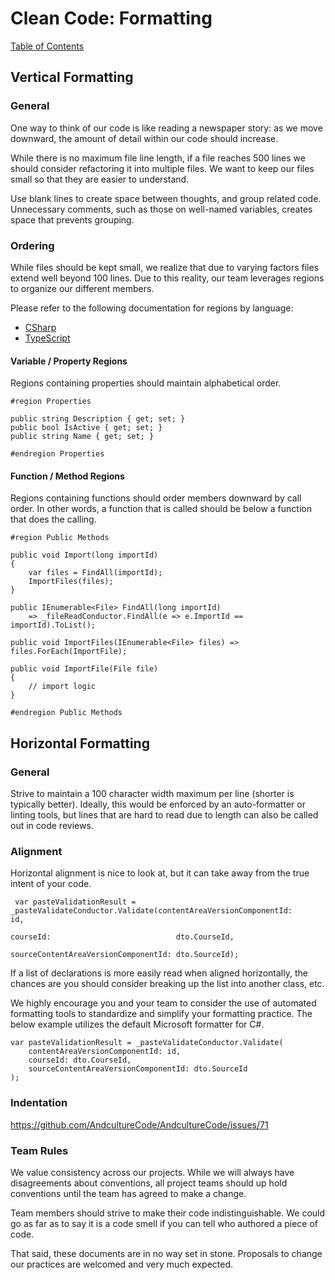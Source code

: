 # Clean Code: Formatting

[Table of Contents](../CLEAN-CODE.md)

## Vertical Formatting

### General

One way to think of our code is like reading a newspaper story: as we move downward, the amount of detail within our code should increase.

While there is no maximum file line length, if a file reaches 500 lines we should consider refactoring it into multiple files.
We want to keep our files small so that they are easier to understand.

Use blank lines to create space between thoughts, and group related code.
Unnecessary comments, such as those on well-named variables, creates space that prevents grouping.

### Ordering

While files should be kept small, we realize that due to varying factors files
extend well beyond 100 lines. Due to this reality, our team leverages regions to organize our
different members.

Please refer to the following documentation for regions by language:

-   [CSharp](https://github.com/AndcultureCode/AndcultureCode/blob/main/CODE-CONVENTIONS-CSHARP.md)
-   [TypeScript](https://github.com/AndcultureCode/AndcultureCode/blob/main/CODE-CONVENTIONS-TYPESCRIPT.md)

#### Variable / Property Regions

Regions containing properties should maintain alphabetical order.

```CSharp
#region Properties

public string Description { get; set; }
public bool IsActive { get; set; }
public string Name { get; set; }

#endregion Properties
```

#### Function / Method Regions

Regions containing functions should order members downward by call order. In other words, a
function that is called should be below a function that does the calling.

```CSharp
#region Public Methods

public void Import(long importId)
{
    var files = FindAll(importId);
    ImportFiles(files);
}

public IEnumerable<File> FindAll(long importId)
    => _fileReadConductor.FindAll(e => e.ImportId == importId).ToList();

public void ImportFiles(IEnumerable<File> files) => files.ForEach(ImportFile);

public void ImportFile(File file)
{
    // import logic
}

#endregion Public Methods
```

## Horizontal Formatting

### General

Strive to maintain a 100 character width maximum per line (shorter is typically better). Ideally,
this would be enforced by an auto-formatter or linting tools, but lines that are hard to read due to
length can also be called out in code reviews.

### Alignment

Horizontal alignment is nice to look at, but it can take away from the true intent of your code.

```CSharp
 var pasteValidationResult = _pasteValidateConductor.Validate(contentAreaVersionComponentId:       id,
                                                              courseId:                            dto.CourseId,
                                                              sourceContentAreaVersionComponentId: dto.SourceId);
```

If a list of declarations is more easily read when aligned horizontally, the chances are you should consider breaking up the list into another class, etc.

We highly encourage you and your team to consider the use of automated formatting tools to standardize and simplify your formatting practice. The below example utilizes the default Microsoft formatter for C#.

```CSharp
var pasteValidationResult = _pasteValidateConductor.Validate(
    contentAreaVersionComponentId: id,
    courseId: dto.CourseId,
    sourceContentAreaVersionComponentId: dto.SourceId
);
```

### Indentation

https://github.com/AndcultureCode/AndcultureCode/issues/71

### Team Rules

We value consistency across our projects. While we will always have disagreements about
conventions, all project teams should up hold conventions until the team has agreed to make a change.

Team members should strive to make their code indistinguishable. We could go as far as to say it is a
code smell if you can tell who authored a piece of code.

That said, these documents are in no way set in stone. Proposals to change our practices are welcomed
and very much expected.
